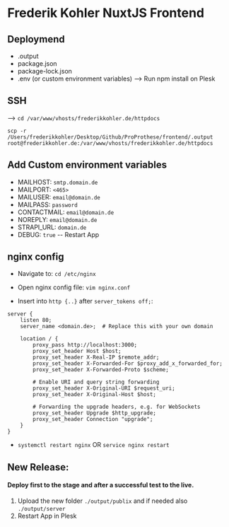 # Frederik Kohler NuxtJS Frontend 

## Deploymend
- .output
- package.json
- package-lock.json
- .env (or custom environment variables)
--> Run npm install on Plesk

## SSH
--> `cd /var/www/vhosts/frederikkohler.de/httpdocs`

`scp -r /Users/frederikkohler/Desktop/Github/ProProthese/frontend/.output root@frederikkohler.de:/var/www/vhosts/frederikkohler.de/httpdocs`

## Add Custom environment variables
- MAILHOST: `smtp.domain.de`
- MAILPORT: `<465>`
- MAILUSER: `email@domain.de`
- MAILPASS: `password`
- CONTACTMAIL: `email@domain.de`
- NOREPLY: `email@domain.de`
- STRAPI_URL: `domain.de`
- DEBUG: `true`
-- Restart App

## nginx config
- Navigate to: `cd /etc/nginx`
- Open nginx config file: `vim nginx.conf`

- Insert into `http {..}` after `server_tokens off;`: 

```
server {
    listen 80;
    server_name <domain.de>;  # Replace this with your own domain

    location / {
        proxy_pass http://localhost:3000;
        proxy_set_header Host $host;
        proxy_set_header X-Real-IP $remote_addr;
        proxy_set_header X-Forwarded-For $proxy_add_x_forwarded_for;
        proxy_set_header X-Forwarded-Proto $scheme;

        # Enable URI and query string forwarding
        proxy_set_header X-Original-URI $request_uri;
        proxy_set_header X-Original-Host $host;

        # Forwarding the upgrade headers, e.g. for WebSockets
        proxy_set_header Upgrade $http_upgrade;
        proxy_set_header Connection "upgrade";
    }
}
```

- `systemctl restart nginx` OR `service nginx restart`

## New Release:
#### Deploy first to the stage and after a successful test to the live.
1. Upload the new folder `./output/publix` and if needed also `./output/server`
2. Restart App in Plesk
